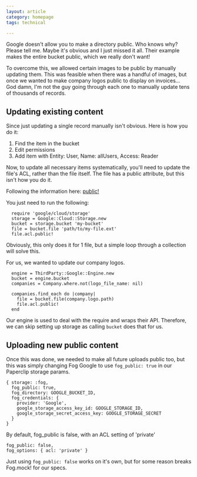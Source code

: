 ```yaml
---
layout: article
category: homepage
tags: technical

---
```


Google doesn't allow you to make a directory public. Who knows why? Please tell me. Maybe it's obvious and I just missed it all. Their example makes the entire bucket public, which we really don't want!

To overcome this, we allowed certain images to be public by manually updating them. This was feasible when there was a handful of images, but once we wanted to make company logos public to display on invoices... God damn, I'm not the guy going through each one to manually update tens of thousands of records.

## Updating existing content
Since just updating a single record manually isn't obvious. Here is how you do it:

1. Find the item in the bucket
2. Edit permissions
3. Add item with Entity: User, Name: allUsers, Access: Reader

Now, to update all necessary items systematically, you'll need to update the file's ACL, rather than the file itself. The file has a public attribute, but this isn't how you do it.

Following the information here: [public!](http://googlecloudplatform.github.io/google-cloud-ruby/docs/google-cloud-storage/v1.0.1/Google/Cloud/Storage/File/Acl.html#public!-instance_method)

You just need to run the following:

      require 'google/cloud/storage'
      storage = Google::Cloud::Storage.new
      bucket = storage.bucket 'my-bucket'
      file = bucket.file 'path/to/my-file.ext'
      file.acl.public!

Obviously, this only does it for 1 file, but a simple loop through a collection will solve this.

For us, we wanted to update our company logos.

      engine = ThirdParty::Google::Engine.new
      bucket = engine.bucket
      companies = Company.where.not(logo_file_name: nil)

      companies.find_each do |company|
        file = bucket.file(company.logo.path)
        file.acl.public!
      end

Our engine is used to deal with the require and wraps their API. Therefore, we can skip setting up storage as calling `bucket` does that for us.

## Uploading new public content
Once this was done, we needed to make all future uploads public too, but this was simply changing Fog Google to use `fog_public: true` in our Paperclip storage params.

    { storage: :fog,
      fog_public: true,
      fog_directory: GOOGLE_BUCKET_ID,
      fog_credentials: {
        provider: 'Google',
        google_storage_access_key_id: GOOGLE_STORAGE_ID,
        google_storage_secret_access_key: GOOGLE_STORAGE_SECRET
      }
    }

By default, fog_public is false, with an ACL setting of 'private'

    fog_public: false,
    fog_options: { acl: 'private' }

Just using `fog_public: false` works on it's own, but for some reason breaks Fog.mock! for our specs.
